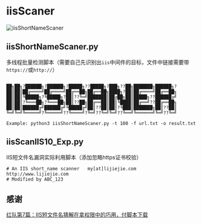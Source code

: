 # iisScaner

![iisShortNameScaner](https://socialify.git.ci/VMsec/iisShortNameScaner/image?description=1&forks=1&issues=1&language=1&name=1&owner=1&pattern=Floating%20Cogs&pulls=1&stargazers=1&theme=Dark)

## iisShortNameScaner.py

多线程批量检测脚本（需要自己先识别出`iis`中间件的目标，文件中链接需要带`https://`或`http://`）

```

██╗██╗?██████╗?██████╗?█████╗??█████╗?███╗??██╗███████╗██████╗?
██║██║██╔════╝██╔════╝██╔══██╗██╔══██╗████╗?██║██╔════╝██╔══██╗
██║██║╚█████╗?╚█████╗?██║??╚═╝███████║██╔██╗██║█████╗??██████╔╝
██║██║?╚═══██╗?╚═══██╗██║??██╗██╔══██║██║╚████║██╔══╝??██╔══██╗
██║██║██████╔╝██████╔╝╚█████╔╝██║??██║██║?╚███║███████╗██║??██║
╚═╝╚═╝╚═════╝?╚═════╝??╚════╝?╚═╝??╚═╝╚═╝??╚══╝╚══════╝╚═╝??╚═╝
    
Example: python3 iisShortNameScaner.py -t 100 -f url.txt -o result.txt

```

## iisScanIIS10_Exp.py

IIS短文件名漏洞实际利用脚本（添加忽略https证书校验）

```
# An IIS short_name scanner   my[at]lijiejie.com  http://www.lijiejie.com    
# Modified by ABC_123
```

## 感谢

[红队第7篇：IIS短文件名猜解在拿权限中的巧用，付脚本下载](https://mp.weixin.qq.com/s/N30pLGhwWJcNB90q9QOg1g)


